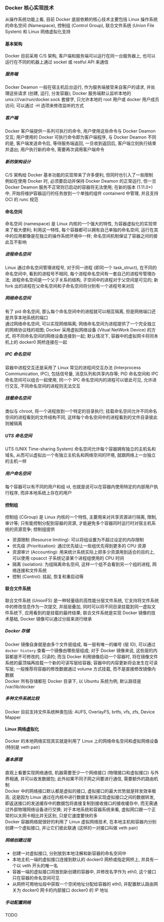 ### Docker 核心实现技术
从操作系统功能上看, 目前 Docker 底层依赖的核心技术主要包括 Linux 操作系统的命名空间 (Namespace), 控制组 (Control Group), 联合文件系统 (Union File System) 和 Linux 网络虚拟化支持

#### 基本架构
Docker 目前采用 C/S 架构, 客户端和服务端可以运行在同一台服务器上, 也可以运行在不同的机器上通过 socket 或 restful API 来通信
##### 服务端
Docker Deamon 一般在宿主机后台运行, 作为服务端接受来自客户的请求, 并处理这些请求 (创建, 运行, 分发容器); Docker 服务端默认监听本地的 unix:///var/run/docker.sock 套接字, 只允许本地的 root 用户或 docker 用户成员访问; 可以通过 -H 选项来修改监听的方式
##### 客户端
Docker 客户端提供一系列可执行的命令, 用户使用这些命令与 Docker Deamon 交互; 用户使用的 Docker 可执行命令即为客户端程序, 与 Docker Deamon 不同的是, 客户端发送命令后, 等待服务端返回, 一旦收到返回后, 客户端立刻执行结束并退出; 用户执行新的命令, 需要再次调用客户端命令
##### 新的架构设计
C/S 架构给 Docker 基本功能的实现带来了许多便利, 但同时也引入了一些限制  
例如在使用 Docker 时, 必须要启动并保持 Docker Deamon 的正常运行, 但一旦 Docker Deamon 服务不正常则已启动的容器将无法使用; 在新的版本 (1.11.0+) 中, 开始将维护容器运行的任务放到一个单独的组件 containerd 中管理, 并且支持 OCI 的 runc 规范

#### 命名空间
命名空间 (namespace) 是 Linux 内核的一个强大的特性, 为容器虚拟化的实现带来了极大便利; 利用这一特性, 每个容器都可以拥有自己单独的命名空间, 运行在其中的应用都像是在独立的操作系统环境中一样; 命名空间机制保证了容器之间的彼此互不影响
##### 进程命名空间
Linux 通过命名空间管理进程号, 对于同一进程 (即同一个 task_struct), 在不同的命名空间中, 看到的进程号不相同, 每个进程命名空间有一套自己的进程号管理办法; 进程命名空间是一个父子关系的结构, 子空间中的进程对于父空间是可见的; 新 fork 出的进程在父命名空间和子命名空间将分别有一个进程号来对应
##### 网络命名空间
有了 pid 命名空间, 那么每个命名空间中的进程就可以相互隔离, 但是网络端口还是共享本地系统的端口  
通过网络命名空间, 可以实现网络隔离; 网络命名空间为进程提供了一个完全独立的网络协议栈的视图; Docker 采用虚拟网络设备 (Vitual NetWork Device) 的方式, 将不同命名空间的网络设备连接到一起; 默认情况下, 容器中的虚拟网卡将同本机上的 docker0 网桥连接在一起
##### IPC 命名空间
容器中进程交互还是采用了 Linux 常见的进程间交互办法 (Interprocess Commiunication, IPC), 包括信号量, 消息队列和共享内存等; PID 命名空间和 IPC 命名空间可以组合一起使用, 同一个 IPC 命名空间内的进程可以彼此可见, 允许进行交互,  不同命名空间的进程则无法交互
##### 挂载命名空间
类似与 chroot, 将一个进程放到一个特定的目录执行; 挂载命名空间允许不同命名空间的进程看到的文件结构不同, 这样每个命名空间中的进程看到的文件目录彼此则被隔离
##### UTS 命名空间
UTS (UNIX Time-sharing System) 命名空间允许每个容器拥有独立的主机名和域名, 从而可以虚拟出一个有独立主机名和网络空间的环境, 就跟网络上一台独立的主机一样
##### 用户命名空间
每个容器可以有不同的用户和组 id, 也就是说可以在容器内使用特定的内部用户执行程序, 而非本地系统上存在的用户

#### 控制组
控制组 (CGroup) 是 Linux 内核的一个特性, 主要用来对共享资源进行隔离, 限制, 审计等; 只有能控制分配到容器的资源, 才能避免多个容器同时运行时对宿主机系统的资源竞争; 控制组提供
- 资源限制 (Resource limiting): 可以将组设置为不超过设定的内存限制
- 优先级 (Prioritization): 通过优先级让一些组优先得到更多的 CPU 资源
- 资源审计 (Accounting): 用来统计系统实际上把多少资源用到适合的目的上, 可以使用 cpuacct 子系统记录某个进程组使用的 CPU 时间
- 隔离 (isolation): 为组隔离命名空间, 这样一个组不会看到另一个组的进程, 网络连接和文件系统
- 控制 (Control): 挂起, 恢复和重启动等

#### 联合文件系统
联合文件系统 (UnionFS) 是一种轻量级的高性能分层文件系统, 它支持将文件系统中的修改信息作为一次提交, 并层层叠加, 同时可以将不同目录挂载到同一虚拟文件系统下, 应用看到的是挂载的最终结果; 联合文件系统是实现 Docker 镜像的技术基础, Docker 镜像可以通过分层来进行继承
##### Docker 存储
Docker 镜像自身就是由多个文件层组成, 每一层有唯一的编号 (层 ID), 可以通过 `docker history` 查看一个镜像由哪些层组成; 对于 Docker 镜像来说, 这些层的内容都是不可修改的, 只读的; 而当 Docker 利用镜像启动一个容器时, 将在镜像文件系统的最顶端再挂载一个新的可读写层给容器; 容器中的内容更新将会发生在可读写层; 一般推荐将容器的修改数据通过 volume 方式挂载, 而不是直接修改镜像内数据  
Docker 所有存储都在 Docker 目录下, 以 Ubuntu 系统为例, 默认路径是 /var/lib/docker
##### 多种文件系统比较
Docker 目前支持文件系统种类包括: AUFS, OverlayFS, brtfs, vfs, zfs, Device Mapper

#### Linux 网络虚拟化
Docker 的本地网络实现其实就是利用了 Linux 上的网络命名空间和虚拟网络设备 (特别是 veth pair)
##### 基本原理
直观上看要实现网络通信, 机器需要至少一个网络接口 (物理接口和虚拟接口) 与外界相通, 并可以收发数据包; 此外如果不同子网之间要进行通信, 需要额外的路由机制  
Docker 中的网络接口默认都是虚拟的接口, 虚拟接口的最大优势就是转发效率极高; 这是因为 Linux 通过在内核中进行数据复制来实现虚拟接口之间的数据转发, 即返送接口的发送缓存中的数据包将直接复制到接收接口的接收缓存中, 而无需通过外部物理网络设备进行交换; 对于本地系统和容器系统来看, 虚拟网口跟一个正常的以太网卡相比并无区别, 只是它速度要快的多  
Docker 容器网络就很好的利用了 Linux 虚拟网络技术, 在本地主机和容器内分别创建一个虚拟接口, 并让它们彼此联通 (这样的一对接口叫做 veth pair)
##### 网络创建过程
- 创建一对虚拟接口, 分别放到本地注解和新容器的命名空间中
- 本地主机一端的虚拟接口连接到默认的 docker0 网桥或指定网桥上, 并具有一个以 veth 开头的唯一名
- 容器一端的虚拟接口将放到新创建的容器中, 并修改名字作为 eth0, 这个接口只在容器的命名空间可见
- 从网桥可用地址段中获取一个空闲地址分配给容器的 eth0, 并配置默认路由网关为 docker0 网卡的内部接口 docker0 的 IP 地址
##### 手动配置网络
TODO
 

